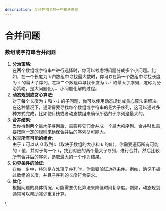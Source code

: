 ```yaml
---
description: 与合并相关的一些算法总结
---
```


# 合并问题

### 数组或字符串合并问题

1. **分治策略**:\
   在两个数组或字符串中进行选择时，你可以考虑将问题分成多个小问题。比如，在一个长度为 `k` 的数组中寻找最大数时，你可以在第一个数组中寻找长度为 `i` 的最大子序列，在第二个数组中寻找长度为 `k-i` 的最大子序列。这称为分治策略，是大问题化小、小问题化解的过程。
2. **动态规划或贪心算法**:\
   对于每个长度为 `i` 和 `k-i` 的子问题，你可以使用动态规划或贪心算法来解决。在这种情况下，通常需要寻找每个数组或字符串的最大子序列，这可以通过多种方式完成，比如使用栈或者动态数组来确保所选的子序列是最大的。
3. **合并结果**:\
   当你得到两个最大子序列后，需要将它们合并成一个最大的序列。合并时也需要按照一定的规则来确保合并后的序列尽可能大。
4. **枚举所有可能的组合**:\
   由于 `i` 可以从 0 取到 `k`（取决于数组的大小和 `k` 的值），你需要遍历所有可能的 `i` 值，并对于每一个 `i`，找到对应的两个最大子序列，进行合并，然后比较所有合并后的序列，选取最大的一个作为结果。
5. **边界条件的验证**:\
   在每一步中，特别是在处理子序列时，你需要验证边界条件。例如，确保不超过数组的长度，并且子序列的长度符合要求。
6. **优化**:\
   根据问题的具体情况，可能需要优化算法来降低时间复杂度。例如，动态规划通常可以帮助减少重复计算。





\
